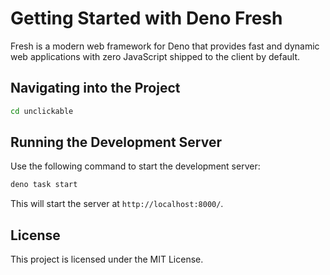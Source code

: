 # Getting Started with Deno Fresh

Fresh is a modern web framework for Deno that provides fast and dynamic web applications with zero JavaScript shipped to the client by default.

## Navigating into the Project

```sh
cd unclickable
```

## Running the Development Server

Use the following command to start the development server:

```sh
deno task start
```

This will start the server at `http://localhost:8000/`.

## License

This project is licensed under the MIT License.
